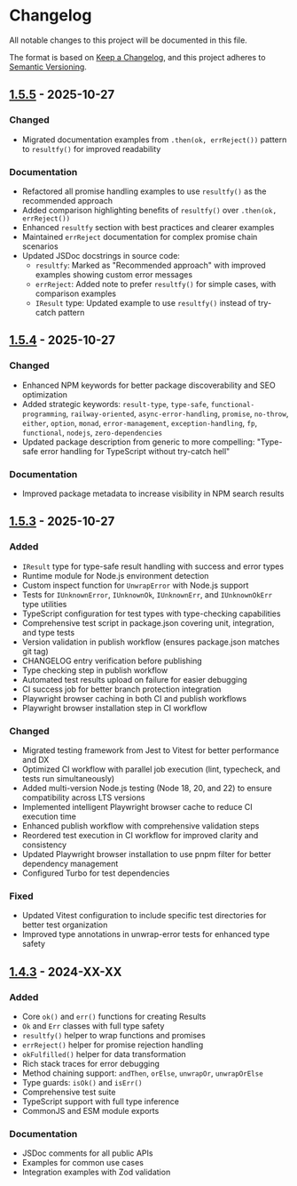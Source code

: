 # Changelog

All notable changes to this project will be documented in this file.

The format is based on [Keep a Changelog](https://keepachangelog.com/en/1.0.0/),
and this project adheres to [Semantic Versioning](https://semver.org/spec/v2.0.0.html).

## [1.5.5] - 2025-10-27

### Changed
- Migrated documentation examples from `.then(ok, errReject())` pattern to `resultfy()` for improved readability

### Documentation
- Refactored all promise handling examples to use `resultfy()` as the recommended approach
- Added comparison highlighting benefits of `resultfy()` over `.then(ok, errReject())`
- Enhanced `resultfy` section with best practices and clearer examples
- Maintained `errReject` documentation for complex promise chain scenarios
- Updated JSDoc docstrings in source code:
  - `resultfy`: Marked as "Recommended approach" with improved examples showing custom error messages
  - `errReject`: Added note to prefer `resultfy()` for simple cases, with comparison examples
  - `IResult` type: Updated example to use `resultfy()` instead of try-catch pattern

## [1.5.4] - 2025-10-27

### Changed
- Enhanced NPM keywords for better package discoverability and SEO optimization
- Added strategic keywords: `result-type`, `type-safe`, `functional-programming`, `railway-oriented`, `async-error-handling`, `promise`, `no-throw`, `either`, `option`, `monad`, `error-management`, `exception-handling`, `fp`, `functional`, `nodejs`, `zero-dependencies`
- Updated package description from generic to more compelling: "Type-safe error handling for TypeScript without try-catch hell"

### Documentation
- Improved package metadata to increase visibility in NPM search results

## [1.5.3] - 2025-10-27

### Added
- `IResult` type for type-safe result handling with success and error types
- Runtime module for Node.js environment detection
- Custom inspect function for `UnwrapError` with Node.js support
- Tests for `IUnknownError`, `IUnknownOk`, `IUnknownErr`, and `IUnknownOkErr` type utilities
- TypeScript configuration for test types with type-checking capabilities
- Comprehensive test script in package.json covering unit, integration, and type tests
- Version validation in publish workflow (ensures package.json matches git tag)
- CHANGELOG entry verification before publishing
- Type checking step in publish workflow
- Automated test results upload on failure for easier debugging
- CI success job for better branch protection integration
- Playwright browser caching in both CI and publish workflows
- Playwright browser installation step in CI workflow

### Changed
- Migrated testing framework from Jest to Vitest for better performance and DX
- Optimized CI workflow with parallel job execution (lint, typecheck, and tests run simultaneously)
- Added multi-version Node.js testing (Node 18, 20, and 22) to ensure compatibility across LTS versions
- Implemented intelligent Playwright browser cache to reduce CI execution time
- Enhanced publish workflow with comprehensive validation steps
- Reordered test execution in CI workflow for improved clarity and consistency
- Updated Playwright browser installation to use pnpm filter for better dependency management
- Configured Turbo for test dependencies

### Fixed
- Updated Vitest configuration to include specific test directories for better test organization
- Improved type annotations in unwrap-error tests for enhanced type safety

## [1.4.3] - 2024-XX-XX

### Added
- Core `ok()` and `err()` functions for creating Results
- `Ok` and `Err` classes with full type safety
- `resultfy()` helper to wrap functions and promises
- `errReject()` helper for promise rejection handling
- `okFulfilled()` helper for data transformation
- Rich stack traces for error debugging
- Method chaining support: `andThen`, `orElse`, `unwrapOr`, `unwrapOrElse`
- Type guards: `isOk()` and `isErr()`
- Comprehensive test suite
- TypeScript support with full type inference
- CommonJS and ESM module exports

### Documentation
- JSDoc comments for all public APIs
- Examples for common use cases
- Integration examples with Zod validation

[Unreleased]: https://github.com/jordyfontoura/tryless/compare/v1.5.5...HEAD
[1.5.5]: https://github.com/jordyfontoura/tryless/compare/v1.5.4...v1.5.5
[1.5.4]: https://github.com/jordyfontoura/tryless/compare/v1.5.3...v1.5.4
[1.5.3]: https://github.com/jordyfontoura/tryless/compare/v1.4.3...v1.5.3
[1.4.3]: https://github.com/jordyfontoura/tryless/releases/tag/v1.4.3

